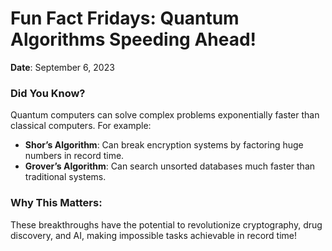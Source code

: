 # Fun Fact Fridays: Quantum Algorithms Speeding Ahead!

**Date**: September 6, 2023  

### Did You Know?  
Quantum computers can solve complex problems exponentially faster than classical computers. For example:
- **Shor’s Algorithm**: Can break encryption systems by factoring huge numbers in record time.
- **Grover’s Algorithm**: Can search unsorted databases much faster than traditional systems.

### Why This Matters:
These breakthroughs have the potential to revolutionize cryptography, drug discovery, and AI, making impossible tasks achievable in record time!
